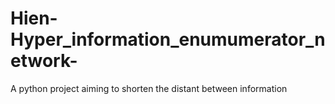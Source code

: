 # Hien-Hyper_information_enumumerator_network-
A python project aiming to shorten the distant between information 
